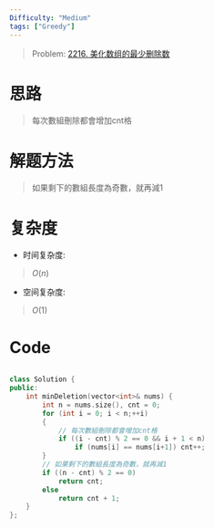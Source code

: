 ```yaml
---
Difficulty: "Medium"
tags: ["Greedy"]
---
```


> Problem: [2216. 美化数组的最少删除数](https://leetcode.cn/problems/minimum-deletions-to-make-array-beautiful/description/)

# 思路
> 每次數組刪除都會增加cnt格

# 解题方法
> 如果剩下的數組長度為奇數，就再減1

# 复杂度
- 时间复杂度:
> $O(n)$

- 空间复杂度:
> $O(1)$
  
# Code
```C++

class Solution {
public:
    int minDeletion(vector<int>& nums) {
        int n = nums.size(), cnt = 0;
        for (int i = 0; i < n;++i)
        {
            // 每次數組刪除都會增加cnt格
            if ((i - cnt) % 2 == 0 && i + 1 < n)
                if (nums[i] == nums[i+1]) cnt++;
        }
        // 如果剩下的數組長度為奇數，就再減1
        if ((n - cnt) % 2 == 0)
            return cnt;
        else
            return cnt + 1;
    }
};
```
  